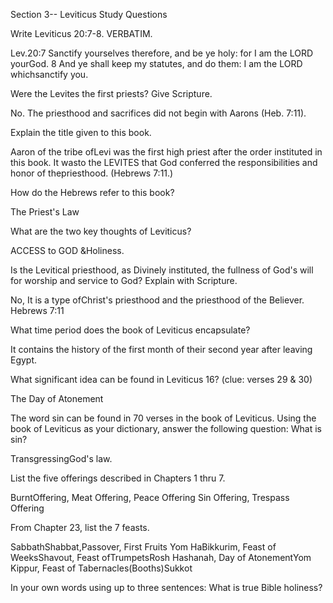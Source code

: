 Section 3-- Leviticus Study Questions

Write Leviticus 20:7-8. VERBATIM.

Lev.20:7 Sanctify yourselves therefore, and be ye holy: for I am the LORD yourGod. 8 And ye shall keep my statutes, and do them: I am the LORD whichsanctify you.

Were the Levites the first priests? Give Scripture.

No. The priesthood and sacrifices did not begin with Aarons (Heb. 7:11).

Explain the title given to this book.

Aaron of the tribe ofLevi was the first high priest after the order instituted in this book. It wasto the LEVITES that God conferred the responsibilities and honor of thepriesthood. (Hebrews 7:11.)

How do the Hebrews refer to this book?

The Priest's Law

What are the two key thoughts of Leviticus?

ACCESS to GOD &Holiness.

Is the Levitical priesthood, as Divinely instituted, the fullness of God's will for worship and service to God? Explain with Scripture.

No, It is a type ofChrist's priesthood and the priesthood of the Believer. Hebrews 7:11

What time period does the book of Leviticus encapsulate?

It contains the history of the first month of their second year after leaving Egypt.

What significant idea can be found in Leviticus 16? (clue: verses 29 & 30)

The Day of Atonement

The word sin can be found in 70 verses in the book of Leviticus. Using the book of Leviticus as your dictionary, answer the following question: What is sin?

TransgressingGod's law.

List the five offerings described in Chapters 1 thru 7.

BurntOffering, Meat Offering, Peace Offering Sin Offering, Trespass Offering

From Chapter 23, list the 7 feasts.

SabbathShabbat,Passover, First Fruits Yom HaBikkurim, Feast of WeeksShavout, Feast ofTrumpetsRosh Hashanah, Day of AtonementYom Kippur, Feast of Tabernacles(Booths)Sukkot

In your own words using up to three sentences: What is true Bible holiness?
